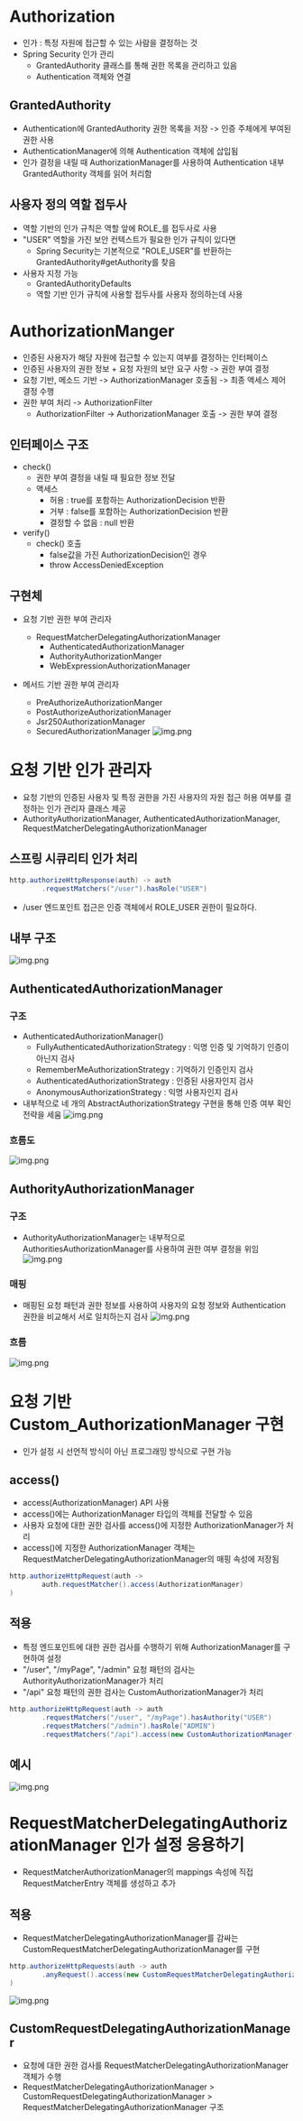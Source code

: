 # Authorization
- 인가 : 특정 자원에 접근할 수 있는 사람을 결정하는 것
- Spring Security 인가 관리
  - GrantedAuthority 클래스를 통해 권한 목록을 관리하고 있음
  - Authentication 객체와 연결

## GrantedAuthority
- Authentication에 GrantedAuthority 권한 목록을 저장 -> 인증 주체에게 부여된 권한 사용
- AuthenticationManager에 의해 Authentication 객체에 삽입됨
- 인가 결정을 내릴 때 AuthorizationManager를 사용하여 Authentication 내부 GrantedAuthority 객체를 읽어 처리함

## 사용자 정의 역할 접두사
- 역할 기반의 인가 규칙은 역할 앞에 ROLE_를 접두사로 사용
- "USER" 역할을 가진 보안 컨텍스트가 필요한 인가 규칙이 있다면
  - Spring Security는 기본적으로 "ROLE_USER"를 반환하는 GrantedAuthority#getAuthority를 찾음
- 사용자 지정 가능
  - GrantedAuthorityDefaults
  - 역할 기반 인가 규칙에 사용할 접두사를 사용자 정의하는데 사용

# AuthorizationManger
- 인증된 사용자가 해당 자원에 접근할 수 있는지 여부를 결정하는 인터페이스
- 인증된 사용자의 권한 정보 + 요청 자원의 보안 요구 사항 -> 권한 부여 결정
- 요청 기반, 메소드 기반 -> AuthorizationManager 호출됨 -> 최종 액세스 제어 결정 수행
- 권한 부여 처리 -> AuthorizationFilter
  - AuthorizationFilter -> AuthorizationManager 호출 -> 권한 부여 결정

## 인터페이스 구조
- check()
  - 권한 부여 결정을 내릴 때 필요한 정보 전달
  - 액세스
    - 허용 : true를 포함하는 AuthorizationDecision 반환
    - 거부 : false를 포함하는 AuthorizationDecision 반환
    - 결정할 수 없음 : null 반환
- verify()
  - check() 호출
    - false값을 가진 AuthorizationDecision인 경우
    - throw AccessDeniedException

## 구현체
- 요청 기반 권한 부여 관리자
  - RequestMatcherDelegatingAuthorizationManager
    - AuthenticatedAuthorizationManager
    - AuthorityAuthorizationManger
    - WebExpressionAuthorizationManager

- 메서드 기반 권한 부여 관리자
  - PreAuthorizeAuthorizationManger
  - PostAuthorizeAuthorizationManager
  - Jsr250AuthorizationManager
  - SecuredAuthorizationManager
![img.png](image/authorizationManagerImplement.png)

# 요청 기반 인가 관리자
- 요청 기반의 인증된 사용자 및 특정 권한을 가진 사용자의 자원 접근 허용 여부를 결정하는 인가 관리자 클래스 제공
- AuthorityAuthorizationManager, AuthenticatedAuthorizationManager, RequestMatcherDelegatingAuthorizationManager

## 스프링 시큐리티 인가 처리
```java
http.authorizeHttpResponse(auth) -> auth
        .requestMatchers("/user").hasRole("USER")
```
- /user 엔드포인트 접근은 인증 객체에서 ROLE_USER 권한이 필요하다.

## 내부 구조
![img.png](image/requestMatcherAuthorizationManagerStructure.png)

## AuthenticatedAuthorizationManager
### 구조
- AuthenticatedAuthorizationManager()
  - FullyAuthenticatedAuthorizationStrategy : 익명 인증 및 기억하기 인증이 아닌지 검사
  - RememberMeAuthorizationStrategy : 기억하기 인증인지 검사
  - AuthenticatedAuthorizationStrategy : 인증된 사용자인지 검사
  - AnonymousAuthorizationStrategy : 익명 사용자인지 검사
- 내부적으로 네 개의 AbstractAuthorizationStrategy 구현을 통해 인증 여부 확인 전략을 세움
![img.png](image/authenticatedAuthorizationManagerMapping.png)

### 흐름도
![img.png](image/authenticatedAuthorizationManagerFlowChart.png)

## AuthorityAuthorizationManager
### 구조
- AuthorityAuthorizationManager는 내부적으로 AuthoritiesAuthorizationManager를 사용하여 권한 여부 결정을 위임
![img.png](image/authorityAuthorizationManagerStructure.png)

### 매핑
- 매핑된 요청 패턴과 권한 정보를 사용하여 사용자의 요청 정보와 Authentication 권한을 비교해서 서로 일치하는지 검사
![img.png](image/authorityAuthorizationManagerMapping.png)

### 흐름
![img.png](image/AuthorityAuthorizationManagerFlowChart.png)

# 요청 기반 Custom_AuthorizationManager 구현
- 인가 설정 시 선언적 방식이 아닌 프로그래밍 방식으로 구현 가능

## access()
- access(AuthorizationManager) API 사용
- access()에는 AuthorizationManager<RequestAuthorizationContext> 타입의 객체를 전달할 수 있음
- 사용자 요청에 대한 권한 검사를 access()에 지정한 AuthorizationManager가 처리
- access()에 지정한 AuthorizationManager 객체는 RequestMatcherDelegatingAuthorizationManager의 매핑 속성에 저장됨
```java
http.authorizeHttpRequest(auth ->
        auth.requestMatcher().access(AuthorizationManager)
)
```


## 적용
- 특정 엔드포인트에 대한 권한 검사를 수행하기 위해 AuthorizationManager를 구현하여 설정 
- "/user", "/myPage", "/admin" 요청 패턴의 검사는 AuthorityAuthorizationManager가 처리
- "/api" 요청 패턴의 권한 검사는 CustomAuthorizationManager가 처리
```java
http.authorizeHttpRequest(auth -> auth 
        .requestMatchers("/user", "/myPage").hasAuthority("USER")
        .requestMatchers("/admin").hasRole("ADMIN")
        .requestMatchers("/api").access(new CustomAuthorizationManager()));
```

## 예시
![img.png](image/customAuthorizationManager.png)

# RequestMatcherDelegatingAuthorizationManager 인가 설정 응용하기
- RequestMatcherAuthorizationManager의 mappings 속성에 직접 RequestMatcherEntry 객체를 생성하고 추가

## 적용
- RequestMatcherDelegatingAuthorizationManager를 감싸는 CustomRequestMatcherDelegatingAuthorizationManager를 구현
```java
http.authorizeHttpRequests(auth -> auth
        .anyRequest().access(new CustomRequestMatcherDelegatingAuthorizationManageR())
)
```
![img.png](image/customRequestMatcherDelegatingAuthorizationManagerCodeExample.png)

## CustomRequestDelegatingAuthorizationManager
- 요청에 대한 권한 검사를 RequestMatcherDelegatingAuthorizationManager 객체가 수행
- RequestMatcherDelegatingAuthorizationManager > CustomRequestDelegatingAuthorizationManager > RequestMatcherDelegatingAuthorizationManager 구조
